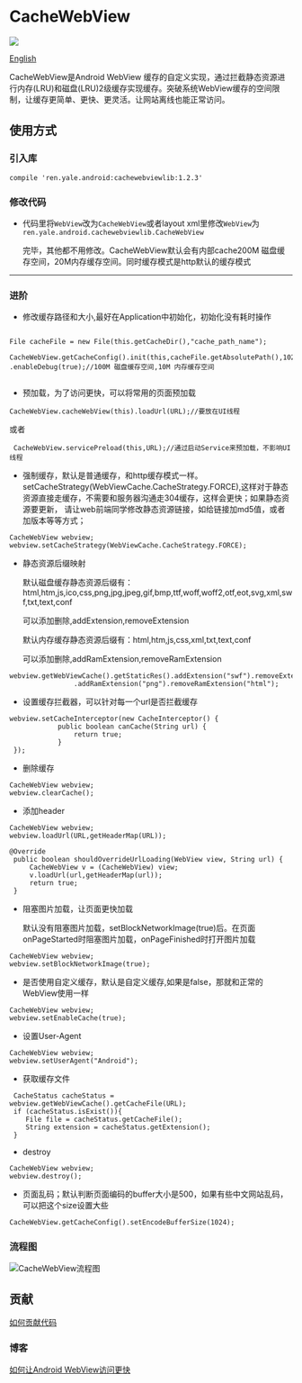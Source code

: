 # CacheWebView

![](https://img.shields.io/badge/jcenter-1.2.0-519dd9.svg)

  [English](https://github.com/yale8848/CacheWebView/blob/master/README_EN.md)

  CacheWebView是Android WebView 缓存的自定义实现，通过拦截静态资源进行内存(LRU)和磁盘(LRU)2级缓存实现缓存。突破系统WebView缓存的空间限制，让缓存更简单、更快、更灵活。让网站离线也能正常访问。

## 使用方式

### 引入库

```
compile 'ren.yale.android:cachewebviewlib:1.2.3'
```

### 修改代码

 - 代码里将`WebView`改为`CacheWebView`或者layout xml里修改`WebView`为`ren.yale.android.cachewebviewlib.CacheWebView`


   完毕，其他都不用修改。CacheWebView默认会有内部cache200M 磁盘缓存空间，20M内存缓存空间。同时缓存模式是http默认的缓存模式

---

### 进阶

 - 修改缓存路径和大小,最好在Application中初始化，初始化没有耗时操作
 ```

File cacheFile = new File(this.getCacheDir(),"cache_path_name");

CacheWebView.getCacheConfig().init(this,cacheFile.getAbsolutePath(),1024*1024*100,1024*1024*10)
.enableDebug(true);//100M 磁盘缓存空间,10M 内存缓存空间


 ```

- 预加载，为了访问更快，可以将常用的页面预加载

```
CacheWebView.cacheWebView(this).loadUrl(URL);//要放在UI线程

```

或者

```
 CacheWebView.servicePreload(this,URL);//通过启动Service来预加载，不影响UI线程
```


- 强制缓存，默认是普通缓存，和http缓存模式一样。setCacheStrategy(WebViewCache.CacheStrategy.FORCE),这样对于静态资源直接走缓存，不需要和服务器沟通走304缓存，这样会更快；如果静态资源要更新，
请让web前端同学修改静态资源链接，如给链接加md5值，或者加版本等等方式；

```
CacheWebView webview;
webview.setCacheStrategy(WebViewCache.CacheStrategy.FORCE);

```


- 静态资源后缀映射

  默认磁盘缓存静态资源后缀有：html,htm,js,ico,css,png,jpg,jpeg,gif,bmp,ttf,woff,woff2,otf,eot,svg,xml,swf,txt,text,conf

  可以添加删除,addExtension,removeExtension

  默认内存缓存静态资源后缀有：html,htm,js,css,xml,txt,text,conf

  可以添加删除,addRamExtension,removeRamExtension

```
webview.getWebViewCache().getStaticRes().addExtension("swf").removeExtension("svg")
                .addRamExtension("png").removeRamExtension("html");
```

- 设置缓存拦截器，可以针对每一个url是否拦截缓存

```
webview.setCacheInterceptor(new CacheInterceptor() {
            public boolean canCache(String url) {
                return true;
            }
 });

```

- 删除缓存

```
CacheWebView webview;
webview.clearCache();

```


- 添加header

```
CacheWebView webview;
webview.loadUrl(URL,getHeaderMap(URL));
```

```
@Override
 public boolean shouldOverrideUrlLoading(WebView view, String url) {
     CacheWebView v = (CacheWebView) view;
     v.loadUrl(url,getHeaderMap(url));
     return true;
 }
```

- 阻塞图片加载，让页面更快加载

  默认没有阻塞图片加载，setBlockNetworkImage(true)后。在页面onPageStarted时阻塞图片加载，onPageFinished时打开图片加载

```
CacheWebView webview;
webview.setBlockNetworkImage(true);
```

- 是否使用自定义缓存，默认是自定义缓存,如果是false，那就和正常的WebView使用一样

```
CacheWebView webview;
webview.setEnableCache(true);
```

- 设置User-Agent

```
CacheWebView webview;
webview.setUserAgent("Android");
```

- 获取缓存文件

```
 CacheStatus cacheStatus =  webview.getWebViewCache().getCacheFile(URL);
 if (cacheStatus.isExist()){
    File file = cacheStatus.getCacheFile();
    String extension = cacheStatus.getExtension();
 }
```

- destroy

```
CacheWebView webview;
webview.destroy();

```

- 页面乱码；默认判断页面编码的buffer大小是500，如果有些中文网站乱码，可以把这个size设置大些

```
CacheWebView.getCacheConfig().setEncodeBufferSize(1024);
```

### 流程图

![CacheWebView流程图](https://camo.githubusercontent.com/12ced3091bbca10ffd7ad0be3d4e3e90370192cc/68747470733a2f2f7374617469632e6f736368696e612e6e65742f75706c6f6164732f696d672f3230313730392f32373135353533375f44446a672e706e673f763d31)


## 贡献

   [如何贡献代码](https://github.com/yale8848/CacheWebView/blob/master/CONTRIBUTING.md)

### 博客

[如何让Android WebView访问更快](https://my.oschina.net/yale8848/blog/1544298)
